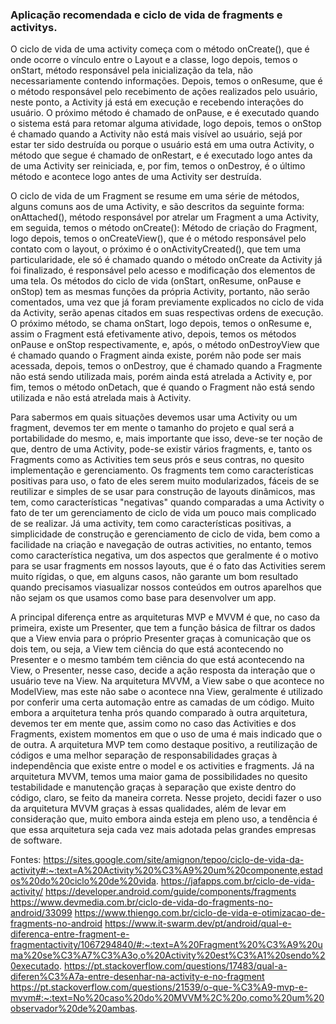### Aplicação recomendada e ciclo de vida de fragments e activitys.

O ciclo de vida de uma activity começa com o método onCreate(), que é onde ocorre o vínculo entre o Layout e a classe, logo depois, temos o onStart, método responsável pela inicialização da tela, não necessariamente contendo informações. Depois, temos o onResume, que é o método responsável pelo recebimento de ações realizados pelo usuário, neste ponto, a Activity já está em execução e recebendo interações do usuário. O próximo método é chamado de onPause, e é executado quando o sistema está para retomar alguma atividade, logo depois, temos o onStop é chamado quando a Activity não está mais visível ao usuário, sejá por estar ter sido destruída ou porque o usuário está em uma outra Activity, o método que segue é chamado de onRestart, e é executado logo antes da de uma Activity ser reiniciada, e, por fim, temos o onDestroy, é o último método e acontece logo antes de uma Activity ser destruída.

O ciclo de vida de um Fragment se resume em uma série de métodos, alguns comuns aos de uma Activity, e são descritos da seguinte forma: onAttached(), método responsável por atrelar um Fragment a uma Activity, em seguida, temos o método onCreate(): Método de criação do Fragment, logo depois, temos o onCreateView(), que é o método responsável pelo contato com o layout, o próximo é o onActivityCreated(), que tem uma particularidade, ele só é chamado quando o método onCreate da Activity já foi finalizado, é responsável pelo acesso e modificação dos elementos de uma tela. Os métodos do ciclo de vida (onStart, onResume, onPause e onStop) tem as mesmas funções da própria Activity, portanto, não serão comentados, uma vez que já foram previamente explicados no ciclo de vida da Activity, serão apenas citados em suas respectivas ordens de execução. O próximo método, se chama onStart, logo depois, temos o onResume e, assim o Fragment está efetivamente ativo, depois, temos os métodos onPause e onStop respectivamente, e, após, o método onDestroyView que é chamado quando o Fragment ainda existe, porém não pode ser mais acessada, depois, temos o onDestroy, que é chamado quando a Fragmente não está sendo utilizada mais, porém ainda está atrelada a Activity e, por fim, temos o método onDetach, que é quando o Fragment não está sendo utilizada e não está atrelada mais à Activity.

Para sabermos em quais situações devemos usar uma Activity ou um fragment, devemos ter em mente o tamanho do projeto e qual será a portabilidade do mesmo, e, mais importante que isso, deve-se ter noção de que, dentro de uma Activity, pode-se existir vários fragments, e, tanto os Fragments como as Activities tem seus prós e seus contras, no quesito implementação e gerenciamento. Os fragments tem como características positivas para uso, o fato de eles serem muito modularizados, fáceis de se reutilizar e simples de se usar para construção de layouts dinâmicos, mas tem, como características "negativas" quando comparadas a uma Activity o fato de ter um gerenciamento de ciclo de vida um pouco mais complicado de se realizar. Já uma activity, tem como características positivas, a simplicidade de construção e gerenciamento de ciclo de vida, bem como a facilidade na criação e navegação de outras activities, no entanto, temos como característica negativa, um dos aspectos que geralmente é o motivo para se usar fragments em nossos layouts, que é o fato das Activities serem muito rígidas, o que, em alguns casos, não garante um bom resultado quando precisamos viasualizar nossos conteúdos em outros aparelhos que não sejam os que usamos como base para desenvolver um app.

A principal diferença entre as arquiteturas MVP e MVVM é que, no caso da primeira, existe um Presenter, que tem a função básica de filtrar os dados que a View envia para o próprio Presenter graças à comunicação que os dois tem, ou seja, a View tem ciência do que está acontecendo no Presenter e o mesmo também tem ciência do que está acontecendo na View, o Presenter, nesse caso, decide a ação resposta da interação que o usuário teve na View. Na arquitetura MVVM, a View sabe o que acontece no ModelView, mas este não sabe o acontece nna View, geralmente é utilizado por conferir uma certa automação entre as camadas de um código. Muito embora a arquitetura tenha prós quando comparado à outra arquitetura, devemos ter em mente que, assim como no caso das Activities e dos Fragments, existem momentos em que o uso de uma é mais indicado que o de outra. A arquitetura MVP tem como destaque positivo, a reutilização de códigos e uma melhor separação de responsabilidades graças à independência que existe entre o model e os activities e fragments. Já na arquitetura MVVM, temos uma maior gama de possibilidades no quesito testabilidade e manutenção graças à separação que existe dentro do código, claro, se feito da maneira correta. Nesse projeto, decidi fazer o uso da arquitetura MVVM graças à essas qualidades, além de levar em consideração que, muito embora ainda esteja em pleno uso, a tendência é que essa arquitetura seja cada vez mais adotada pelas grandes empresas de software.

Fontes: https://sites.google.com/site/amignon/tepoo/ciclo-de-vida-da-activity#:~:text=A%20Activity%20%C3%A9%20um%20componente,estados%20do%20ciclo%20de%20vida. https://jafapps.com.br/ciclo-de-vida-activity/ https://developer.android.com/guide/components/fragments https://www.devmedia.com.br/ciclo-de-vida-do-fragments-no-android/33099 https://www.thiengo.com.br/ciclo-de-vida-e-otimizacao-de-fragments-no-android https://www.it-swarm.dev/pt/android/qual-e-diferenca-entre-fragment-e-fragmentactivity/1067294840/#:~:text=A%20Fragment%20%C3%A9%20uma%20se%C3%A7%C3%A3o,o%20Activity%20est%C3%A1%20sendo%20executado. https://pt.stackoverflow.com/questions/17483/qual-a-diferen%C3%A7a-entre-desenhar-na-activity-e-no-fragment https://pt.stackoverflow.com/questions/21539/o-que-%C3%A9-mvp-e-mvvm#:~:text=No%20caso%20do%20MVVM%2C%20o,como%20um%20observador%20de%20ambas.
